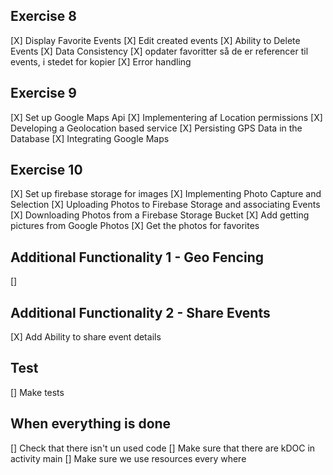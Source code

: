 ## Exercise 8
[X] Display Favorite Events
[X] Edit created events
[X] Ability to Delete Events
[X] Data Consistency
[X] opdater favoritter så de er referencer til events, i stedet for kopier
[X] Error handling


## Exercise 9
[X] Set up Google Maps Api
[X] Implementering af Location permissions
[X] Developing a Geolocation based service
[X] Persisting GPS Data in the Database
[X] Integrating Google Maps


## Exercise 10
[X] Set up firebase storage for images
[X] Implementing Photo Capture and Selection
[X] Uploading Photos to Firebase Storage and associating Events
[X] Downloading Photos from a Firebase Storage Bucket
[X] Add getting pictures from Google Photos
[X] Get the photos for favorites


## Additional Functionality 1 - Geo Fencing
[] 

## Additional Functionality 2 - Share Events
[X] Add Ability to share event details

## Test
[] Make tests

## When everything is done
[] Check that there isn't un used code
[] Make sure that there are kDOC in activity main
[] Make sure we use resources every where